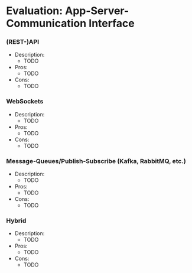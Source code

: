 # Evaluation: App-Server-Communication Interface

### (REST-)API

- Description:
    - TODO 
- Pros:
    - TODO
- Cons:
    - TODO

### WebSockets

- Description:
    - TODO 
- Pros:
    - TODO
- Cons:
    - TODO

### Message-Queues/Publish-Subscribe (Kafka, RabbitMQ, etc.)

- Description:
    - TODO 
- Pros:
    - TODO
- Cons:
    - TODO

### Hybrid

- Description:
    - TODO 
- Pros:
    - TODO
- Cons:
    - TODO